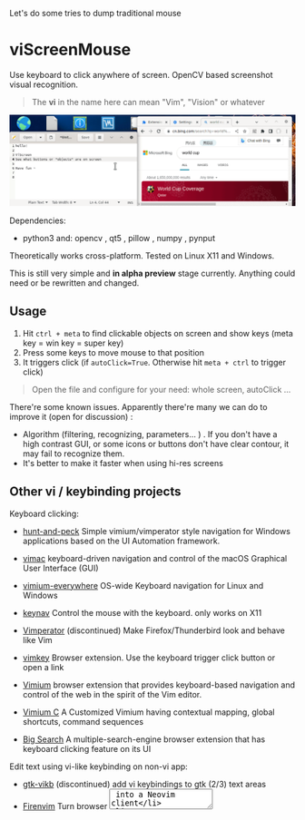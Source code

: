Let's do some tries to dump traditional mouse

# viScreenMouse

Use keyboard to click anywhere of screen. OpenCV based screenshot visual recognition. 

> The **vi** in the name here can mean "Vim", "Vision" or whatever

![screenshot](demo.gif)

Dependencies:

- python3 and: opencv , qt5 , pillow , numpy , pynput

Theoretically works cross-platform. Tested on Linux X11 and Windows.

This is still very simple and **in alpha preview** stage currently. Anything could need or be rewritten and changed.

## Usage

1. Hit `ctrl + meta` to find clickable objects on screen and show keys (meta key = win key = super key)
2. Press some keys to move mouse to that position
3. It triggers click (if `autoClick=True`. Otherwise hit `meta + ctrl` to trigger click)

> Open the file and configure for your need: whole screen, autoClick ...

There're some known issues. Apparently there're many we can do to improve it (open for discussion) :

- Algorithm (filtering, recognizing,  parameters... ) . If you don't have a high contrast GUI, or some icons or buttons don't have clear contour, it may fail to recognize them.
- It's better to make it faster when using hi-res screens

## Other vi / keybinding projects

Keyboard clicking:

- [hunt-and-peck](https://github.com/zsims/hunt-and-peck) Simple vimium/vimperator style navigation for Windows applications based on the UI Automation framework.

- [vimac](https://github.com/dexterleng/vimac) keyboard-driven navigation and control of the macOS Graphical User Interface (GUI)

- [vimium-everywhere](https://github.com/phil294/vimium-everywhere) OS-wide Keyboard navigation for Linux and Windows

- [keynav](https://github.com/jordansissel/keynav) Control the mouse with the keyboard. only works on X11

- [Vimperator](https://github.com/vimperator/vimperator-labs) (discontinued) Make Firefox/Thunderbird look and behave like Vim

- [vimkey](https://github.com/Haojen/vimkey) Browser extension. Use the keyboard trigger click button or open a link

- [Vimium](https://github.com/philc/vimium) browser extension that provides keyboard-based navigation and control of the web in the spirit of the Vim editor.

- [Vimium C](https://github.com/gdh1995/vimium-c) A Customized Vimium having contextual mapping, global shortcuts, command sequences

- [Big Search](https://github.com/garywill/BigSearch) A multiple-search-engine browser extension that has keyboard clicking feature on its UI

Edit text using vi-like keybinding on non-vi app:

- [gtk-vikb](https://github.com/polachok/gtk-vikb) (discontinued) add vi keybindings to gtk (2/3) text areas
- [Firenvim](https://github.com/glacambre/firenvim) Turn browser <textarea> into a Neovim client
- [wasavi](https://github.com/akahuku/wasavi) Transforms browser <textarea> into a VI editor
- [emacs-anywhere](https://github.com/zachcurry/emacs-anywhere)
- [Emacs Everywhere](https://github.com/tecosaur/emacs-everywhere)
- [vime](https://github.com/algon-320/vime) Using Vim as an input method editor for X11 applications
- [vim_ahk](https://github.com/rcmdnk/vim_ahk) Based on AutoHotKey
- [tsf-vim](https://github.com/deton/tsf-vim) (discontinued) Windows IME to edit text like vim editor
